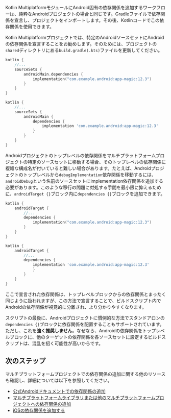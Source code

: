 [//]: # (title: Androidの依存関係を追加する)

Kotlin MultiplatformモジュールにAndroid固有の依存関係を追加するワークフローは、純粋なAndroidプロジェクトの場合と同じです。Gradleファイルで依存関係を宣言し、プロジェクトをインポートします。その後、Kotlinコードでこの依存関係を使用できます。

Kotlin Multiplatformプロジェクトでは、特定のAndroidソースセットにAndroidの依存関係を宣言することをお勧めします。そのためには、プロジェクトの`shared`ディレクトリにある`build.gradle(.kts)`ファイルを更新してください。

<Tabs group="build-script">
<TabItem title="Kotlin" group-key="kotlin">

```kotlin
kotlin {
    //...
    sourceSets {
        androidMain.dependencies {
            implementation("com.example.android:app-magic:12.3")
        }
    } 
}
```

</TabItem>
<TabItem title="Groovy" group-key="groovy">

```groovy
kotlin {
    //...
    sourceSets {
        androidMain {
            dependencies {
                implementation 'com.example.android:app-magic:12.3'
            }
        }
    }
}
```

</TabItem>
</Tabs>

Androidプロジェクトのトップレベルの依存関係をマルチプラットフォームプロジェクトの特定のソースセットに移動する場合、そのトップレベルの依存関係に複雑な構成名が付いていると難しい場合があります。たとえば、Androidプロジェクトのトップレベルから`debugImplementation`依存関係を移動するには、`androidDebug`という名前のソースセットにimplementation依存関係を追加する必要があります。このような移行の問題に対処する手間を最小限に抑えるために、`androidTarget {}`ブロック内に`dependencies {}`ブロックを追加できます。

<Tabs group="build-script">
<TabItem title="Kotlin" group-key="kotlin">

```kotlin
kotlin {
    androidTarget {
        //...
        dependencies {
            implementation("com.example.android:app-magic:12.3")
        }
    }
}
```

</TabItem>
<TabItem title="Groovy" group-key="groovy">

```groovy
kotlin {
    androidTarget {
        //...
        dependencies {
            implementation 'com.example.android:app-magic:12.3'
            }
        }
    }
}
```

</TabItem>
</Tabs>

ここで宣言された依存関係は、トップレベルブロックからの依存関係とまったく同じように扱われますが、この方法で宣言することで、ビルドスクリプト内でAndroidの依存関係が視覚的に分離され、より分かりやすくなります。

スクリプトの最後に、Androidプロジェクトに慣例的な方法でスタンドアロンの`dependencies {}`ブロックに依存関係を配置することもサポートされています。ただし、これを**強く推奨しません**。なぜなら、Androidの依存関係をトップレベルブロックに、他のターゲットの依存関係を各ソースセットに設定するビルドスクリプトは、混乱を招く可能性が高いからです。

## 次のステップ

マルチプラットフォームプロジェクトでの依存関係の追加に関する他のリソースも確認し、詳細については以下を参照してください。

* [公式Androidドキュメントでの依存関係の追加](https://developer.android.com/studio/build/dependencies)
* [マルチプラットフォームライブラリまたは他のマルチプラットフォームプロジェクトへの依存関係の追加](multiplatform-add-dependencies.md)
* [iOSの依存関係を追加する](multiplatform-ios-dependencies.md)